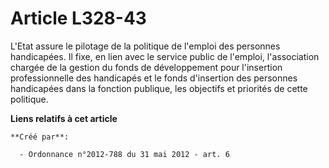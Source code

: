 # Article L328-43

L'Etat assure le pilotage de la politique de l'emploi des personnes handicapées. Il fixe, en lien avec le service public de
l'emploi, l'association chargée de la gestion du fonds de développement pour l'insertion professionnelle des handicapés et le
fonds d'insertion des personnes handicapées dans la fonction publique, les objectifs et priorités de cette politique.

**Liens relatifs à cet article**

	**Créé par**:

	  - Ordonnance n°2012-788 du 31 mai 2012 - art. 6
